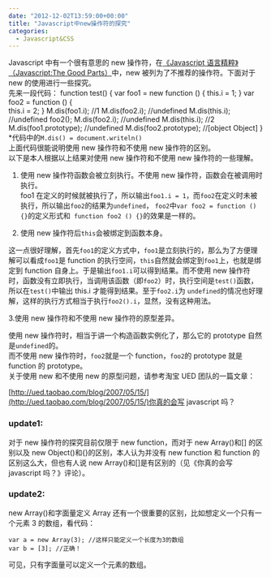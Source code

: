 ```yaml
---
date: "2012-12-02T13:59:00+00:00"
title: "Javascript中new操作符的探究"
categories:
  - Javascript&CSS
---
```


Javascript 中有一个很有意思的 new 操作符，在[《Javascript 语言精粹》（Javascript:The Good Parts）](http://book.douban.com/subject/3590768/)中，new 被列为了不推荐的操作符。下面对于 new 的使用进行一些探究。  
先来一段代码：
function test() {
var foo1 = new function () {
this.i = 1;
}
var foo2 = function () {  
 this.i = 2;
}
M.dis(foo1.i); //1
M.dis(foo2.i); //undefined
M.dis(this.i); //undefined
foo2();
M.dis(foo2.i); //undefined
M.dis(this.i); //2
M.dis(foo1.prototype); //undefined
M.dis(foo2.prototype); //[object Object]
} \*代码中的`M.dis() = document.writeln()`  
上面代码很能说明使用 new 操作符和不使用 new 操作符的区别。  
以下是本人根据以上结果对使用 new 操作符和不使用 new 操作符的一些理解。

1. 使用 new 操作符函数会被立刻执行。不使用 new 操作符，函数会在被调用时执行。  
   foo1 在定义的时候就被执行了，所以输出`foo1.i = 1`，而`foo2`在定义时未被执行，所以输出`foo2`的结果为`undefined`，
   `foo2`中`var foo2 = function () {}`的定义形式和` function foo2 () {}`的效果是一样的。

2. 使用 new 操作符后`this`会被绑定到函数本身。

这一点很好理解，首先`foo1`的定义方式中，`foo1`是立刻执行的，那么为了方便理解可以看成`foo1`是 function 的执行空间，`this`自然就会绑定到`foo1`上，也就是绑定到 function 自身上。于是输出`foo1.i`可以得到结果。而不使用 new 操作符时，函数没有立即执行，当调用该函数（即`foo2`）时，执行空间是`test()`函数，所以在`test()`中输出 this.i 才能得到结果。至于`foo2.i`为 `undefined`的情况也好理解，这样的执行方式相当于执行`foo2().i`，显然，没有这种用法。

3.使用 new 操作符和不使用 new 操作符的原型差异。

使用 new 操作符时，相当于讲一个构造函数实例化了，那么它的 prototype 自然是`undefined`的。  
而不使用 new 操作符时，`foo2`就是一个 function，`foo2`的 prototype 就是 function 的 prototype。  
关于使用 new 和不使用 new 的原型问题，请参考淘宝 UED 团队的一篇文章：

[http://ued.taobao.com/blog/2007/05/15/](http://ued.taobao.com/blog/2007/05/15/)你真的会写 javascript 吗？

### update1:

对于 new 操作符的探究目前仅限于 new function，而对于 new Array()和[] 的区别以及 new Object()和{}的区别，本人认为并没有 new function 和 function 的区别这么大，但也有人说 new Array()和[]是有区别的（见《你真的会写 javascript 吗？》评论）。

### update2:

new Array()和字面量定义 Array 还有一个很重要的区别，比如想定义一个只有一个元素 3 的数组，看代码：

    var a = new Array(3); //这样只能定义一个长度为3的数组
    var b = [3]; //正确！

可见，只有字面量可以定义一个元素的数组。
